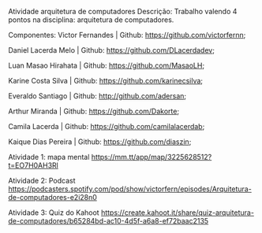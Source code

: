 
Atividade arquitetura de computadores
Descrição: Trabalho valendo 4 pontos na disciplina: arquitetura de computadores.

Componentes:
Victor Fernandes | Github: https://github.com/victorfernn;

Daniel Lacerda Melo | Github: https://github.com/DLacerdadev;

Luan Masao Hirahata | Github: https://github.com/MasaoLH;

Karine Costa Silva | Github: https://github.com/karinecsilva;

Everaldo Santiago | Github: http://github.com/adersan;

Arthur Miranda | Github: https://github.com/Dakorte;

Camila Lacerda | Github: https://github.com/camilalacerdab;

Kaique Dias Pereira | Github: https://github.com/diaszin;



Atividade 1: mapa mental
https://mm.tt/app/map/3225628512?t=EO7H0AH3Rl

Atividade 2: Podcast
https://podcasters.spotify.com/pod/show/victorfern/episodes/Arquitetura-de-computadores-e2i28n0

Atividade 3: Quiz do Kahoot
https://create.kahoot.it/share/quiz-arquitetura-de-computadores/b65284bd-ac10-4d5f-a6a8-ef72baac2135
